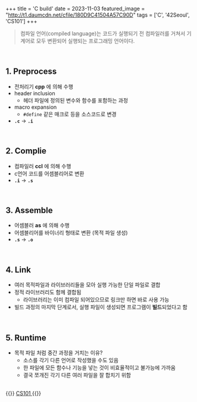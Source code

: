 
+++
title = 'C build'
date = 2023-11-03
featured_image = "http://t1.daumcdn.net/cfile/180D9C41504A57C90D"
tags = ['C', '42Seoul', 'CS101']
+++

> 컴파일 언어(compiled language)는 코드가 실행되기 전 컴파일러를 거쳐서 기계어로 모두 변환되어 실행되는 프로그래밍 언어이다.

<br>

## 1. Preprocess
- 전처리기 **cpp** 에 의해 수행
- header inclusion
	- 헤더 파일에 정의된 변수와 함수를 포함하는 과정
- macro expansion
	- `#define` 같은 매크로 등을 소스코드로 변경
- **`.c`** -> **`.i`**

<br>

## 2. Complie
- 컴파일러 **ccl** 에 의해 수행
- c언어 코드를 어셈블리어로 변환
- **`.i`** -> **`.s`**

<br>

## 3. Assemble
- 어셈블러 **as** 에 의해 수행
- 어셈블리어를 바이너리 형태로 변환 (목적 파일 생성)
- **`.s`** -> **`.o`**

<br>

## 4. Link
- 여러 목적파일과 라이브러리들을 모아 실행 가능한 단일 파일로 결합
- 정적 라이브러리도 함께 결합됨
	- 라이브러리는 이미 컴파일 되어있으므로 링크만 하면 바로 사용 가능
- 빌드 과정의 마지막 단계로서, 실행 파일이 생성되면 프로그램이 **빌드**되었다고 함

<br>

## 5. **Runtime**
- 목적 파일 처럼 중간 과정을 거치는 이유?
	- 소스를 각기 다른 언어로 작성했을 수도 있음
	- 한 파일에 모든 함수나 기능을 넣는 것이 비효율적이고 불가능에 가까움
	- 결국 쪼개진 각기 다른 여러 파일을 잘 합치기 위함

<br>
{{<alert>}}
<a href="https://elecbrandy.github.io/tags/CS101"> CS101 </a>
{{</alert>}}
<br>
